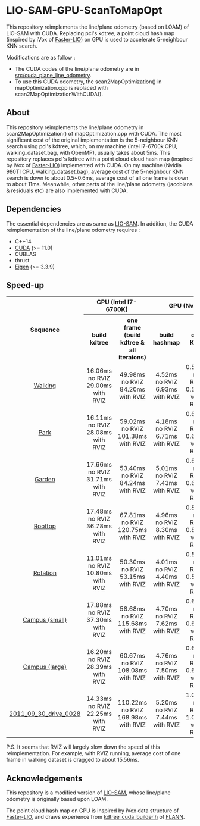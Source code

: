 # LIO-SAM-GPU-ScanToMapOpt
This repository reimplements the line/plane odometry (based on LOAM) of LIO-SAM with CUDA.  Replacing pcl's kdtree, a point cloud hash map (inspired by iVox of [Faster-LIO](https://github.com/gaoxiang12/faster-lio])) on GPU is used to accelerate 5-neighbour KNN search.

Modifications are as follow : 
- The CUDA codes of the line/plane odometry are in [src/cuda_plane_line_odometry](https://github.com/qdLMF/LIO-SAM-CUDA-ScanToMapOpt/tree/master/src/cuda_plane_line_odometry). 
- To use this CUDA odometry, the scan2MapOptimization() in mapOptimization.cpp is replaced with scan2MapOptimizationWithCUDA().

## About
This repository reimplements the line/plane odometry in scan2MapOptimization() of mapOptimization.cpp with CUDA. The most significant cost of the original implementation is the 5-neighbour KNN search using pcl's kdtree, which, on my machine (intel i7-6700k CPU, walking_dataset.bag, with OpenMP), usually takes about 5ms. This repository replaces pcl's kdtree with a point cloud cloud hash map (inspired by iVox of [Faster-LIO](https://github.com/gaoxiang12/faster-lio])) implemented with CUDA. On my machine (Nvidia 980TI CPU, walking_dataset.bag), average cost of the 5-neighbour KNN search is down to about 0.5~0.6ms, average cost of all one frame is down to about 11ms. Meanwhile, other parts of the line/plane odometry (jacobians & residuals etc) are also implemented with CUDA.



## Dependencies
The essential dependencies are as same as [LIO-SAM](https://github.com/TixiaoShan/LIO-SAM). In addition, the CUDA reimplementation of the line/plane odometry requires : 
- C++14
- [CUDA](https://developer.nvidia.com/cuda-downloads) (>= 11.0)
- CUBLAS
- thrust
- [Eigen](https://eigen.tuxfamily.org/) (>= 3.3.9)



## Speed-up
<table style="text-align:center;">
<tr>
<th rowspan="2">Sequence</th><th colspan="2">CPU (Intel I7-6700K)</th><th colspan="3">GPU (Nvidia 980TI)</th>
</tr>
<tr>
<th>build kdtree</th><th>one frame<br>(build kdtree & all iteraions)</th><th>build hashmap</th><th>one KNN</th><th>one frame<br>(build hashmap & all iteraions)</th>
</tr>
<tr>
<td><a href="https://drive.google.com/drive/folders/1gJHwfdHCRdjP7vuT556pv8atqrCJPbUq?usp=sharing">Walking</a></td><td>16.06ms no RVIZ<br>29.00ms with RVIZ</td><td>49.98ms no RVIZ<br>84.20ms with RVIZ</td><td>4.52ms no RVIZ<br>6.93ms with RVIZ</td><td>0.57ms no RVIZ<br>0.58ms with RVIZ</td><td>11.06ms no RVIZ<br>15.68ms with RVIZ</td>
</tr>
<tr>
<td><a href="https://drive.google.com/drive/folders/1gJHwfdHCRdjP7vuT556pv8atqrCJPbUq?usp=sharing">Park</a></td><td>16.11ms no RVIZ<br>28.08ms with RVIZ</td><td>59.02ms no RVIZ<br>101.38ms with RVIZ</td><td>4.18ms no RVIZ<br>6.71ms with RVIZ</td><td>0.62ms no RVIZ<br>0.62ms with RVIZ</td><td>11.41ms no RVIZ<br>16.55ms with RVIZ</td>
</tr>
<tr>
<td><a href="https://drive.google.com/drive/folders/1gJHwfdHCRdjP7vuT556pv8atqrCJPbUq?usp=sharing">Garden</a></td><td>17.66ms no RVIZ<br>31.71ms with RVIZ</td><td>53.40ms no RVIZ<br>84.24ms with RVIZ</td><td>5.01ms no RVIZ<br>7.43ms with RVIZ</td><td>0.60ms no RVIZ<br>0.61ms with RVIZ</td><td>11.42ms no RVIZ<br>15.66ms with RVIZ</td>
</tr>
<tr>
<td><a href="https://drive.google.com/drive/folders/1gJHwfdHCRdjP7vuT556pv8atqrCJPbUq?usp=sharing">Rooftop</a></td><td>17.48ms no RVIZ<br>36.78ms with RVIZ</td><td>67.81ms no RVIZ<br>120.75ms with RVIZ</td><td>4.96ms no RVIZ<br>8.30ms with RVIZ</td><td>0.81ms no RVIZ<br>0.82ms with RVIZ</td><td>13.63ms no RVIZ<br>19.86ms with RVIZ</td>
</tr>
<tr>
<td><a href="https://drive.google.com/drive/folders/1gJHwfdHCRdjP7vuT556pv8atqrCJPbUq?usp=sharing">Rotation</a></td><td>11.01ms no RVIZ<br>10.80ms with RVIZ</td><td>50.30ms no RVIZ<br>53.15ms with RVIZ</td><td>4.01ms no RVIZ<br>4.40ms with RVIZ</td><td>0.54ms no RVIZ<br>0.55ms with RVIZ</td><td>9.77ms no RVIZ<br>10.27ms with RVIZ</td>
</tr>
<tr>
<td><a href="https://drive.google.com/drive/folders/1gJHwfdHCRdjP7vuT556pv8atqrCJPbUq?usp=sharing">Campus (small)</a></td><td>17.88ms no RVIZ<br>37.30ms with RVIZ</td><td>58.68ms no RVIZ<br>115.68ms with RVIZ</td><td>4.70ms no RVIZ<br>7.62ms with RVIZ</td><td>0.60ms no RVIZ<br>0.62ms with RVIZ</td><td>11.89ms no RVIZ<br>17.83ms with RVIZ</td>
</tr>
<tr>
<td><a href="https://drive.google.com/drive/folders/1gJHwfdHCRdjP7vuT556pv8atqrCJPbUq?usp=sharing">Campus (large)</a></td><td>16.20ms no RVIZ<br>28.39ms with RVIZ</td><td>60.67ms no RVIZ<br>108.08ms with RVIZ</td><td>4.76ms no RVIZ<br>7.50ms with RVIZ</td><td>0.62ms no RVIZ<br>0.63ms with RVIZ</td><td>12.48ms no RVIZ<br>17.47ms with RVIZ</td>
</tr>
<tr>
<td><a href="https://drive.google.com/drive/folders/1gJHwfdHCRdjP7vuT556pv8atqrCJPbUq?usp=sharing">2011_09_30_drive_0028</a></td><td>14.33ms no RVIZ<br>22.25ms with RVIZ</td><td>110.22ms no RVIZ<br>168.98ms with RVIZ</td><td>5.20ms no RVIZ<br>7.44ms with RVIZ</td><td>1.05ms no RVIZ<br>1.05ms with RVIZ</td><td>19.64ms no RVIZ<br>24.50ms with RVIZ</td>
</tr>
<!--
<tr>
<td>1</td><td>2</td><td>3</td><td>4</td><td>5</td><td>6</td><td>7</td><td>8</td><td>9</td>
</tr>
-->
</table>



P.S. It seems that RVIZ will largely slow down the speed of this reimplementation. For example, with RVIZ running, average cost of one frame in walking dataset is dragged to about 15.56ms.



## Acknowledgements
This repository is a modified version of [LIO-SAM](https://github.com/TixiaoShan/LIO-SAM), whose line/plane odometry is originally based upon LOAM.

The point cloud hash map on GPU is inspired by iVox data structure of [Faster-LIO](https://github.com/gaoxiang12/faster-lio]), and draws experience from [kdtree_cuda_builder.h](https://github.com/flann-lib/flann/blob/master/src/cpp/flann/algorithms/kdtree_cuda_builder.h) of [FLANN](https://github.com/flann-lib/flann).

